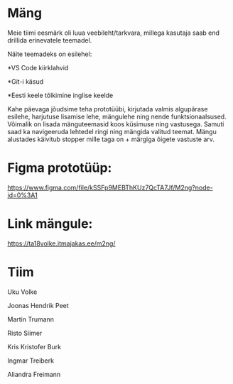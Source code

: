 # Mäng

Meie tiimi eesmärk oli luua veebileht/tarkvara, millega kasutaja saab end drillida erinevatele teemadel. 

Näite teemadeks on esilehel:

*VS Code kiirklahvid

*Git-i käsud

*Eesti keele tõlkimine inglise keelde

Kahe päevaga jõudsime teha prototüübi, kirjutada valmis algupärase esilehe, harjutuse lisamise lehe, mängulehe ning nende funktsionaalsused.
Võimalik on lisada mänguteemasid koos küsimuse ning vastusega. Samuti saad ka navigeeruda lehtedel ringi ning mängida valitud teemat. Mängu alustades käivitub stopper mille taga on + märgiga õigete vastuste arv.

# Figma prototüüp:
https://www.figma.com/file/kSSFp9MEBThKUz7QcTA7Jf/M2ng?node-id=0%3A1

# Link mängule:
https://ta18volke.itmajakas.ee/m2ng/

# Tiim

Uku Volke

Joonas Hendrik Peet

Martin Trumann

Risto Siimer

Kris Kristofer Burk

Ingmar Treiberk

Aliandra Freimann
